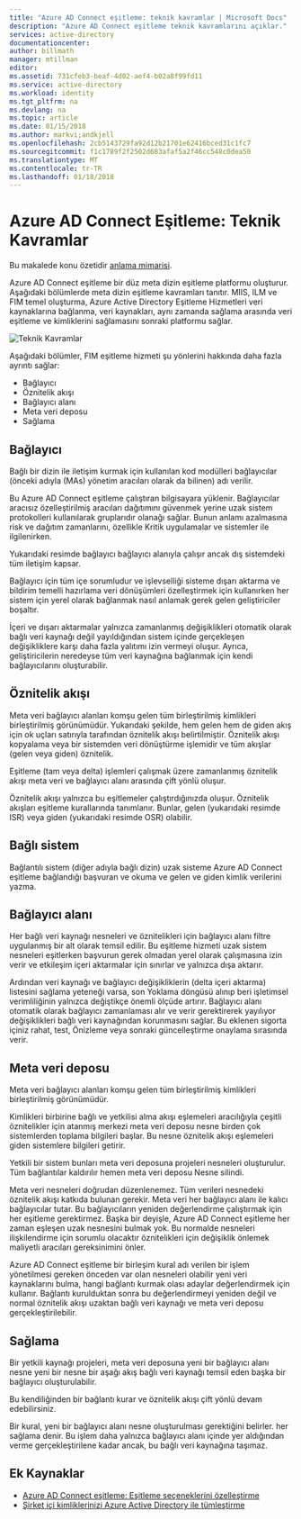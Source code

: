 ```yaml
---
title: "Azure AD Connect eşitleme: teknik kavramlar | Microsoft Docs"
description: "Azure AD Connect eşitleme teknik kavramlarını açıklar."
services: active-directory
documentationcenter: 
author: billmath
manager: mtillman
editor: 
ms.assetid: 731cfeb3-beaf-4d02-aef4-b02a8f99fd11
ms.service: active-directory
ms.workload: identity
ms.tgt_pltfrm: na
ms.devlang: na
ms.topic: article
ms.date: 01/15/2018
ms.author: markvi;andkjell
ms.openlocfilehash: 2cb5143729fa92d12b21701e62416bced31c1fc7
ms.sourcegitcommit: f1c1789f2f2502d683afaf5a2f46cc548c0dea50
ms.translationtype: MT
ms.contentlocale: tr-TR
ms.lasthandoff: 01/18/2018
---
```

# <a name="azure-ad-connect-sync-technical-concepts"></a>Azure AD Connect Eşitleme: Teknik Kavramlar
Bu makalede konu özetidir [anlama mimarisi](active-directory-aadconnectsync-technical-concepts.md).

Azure AD Connect eşitleme bir düz meta dizin eşitleme platformu oluşturur.
Aşağıdaki bölümlerde meta dizin eşitleme kavramları tanıtır.
MIIS, ILM ve FIM temel oluşturma, Azure Active Directory Eşitleme Hizmetleri veri kaynaklarına bağlanma, veri kaynakları, aynı zamanda sağlama arasında veri eşitleme ve kimliklerini sağlamasını sonraki platformu sağlar.

![Teknik Kavramlar](./media/active-directory-aadconnectsync-technical-concepts/scenario.png)

Aşağıdaki bölümler, FIM eşitleme hizmeti şu yönlerini hakkında daha fazla ayrıntı sağlar:

* Bağlayıcı
* Öznitelik akışı
* Bağlayıcı alanı
* Meta veri deposu
* Sağlama

## <a name="connector"></a>Bağlayıcı
Bağlı bir dizin ile iletişim kurmak için kullanılan kod modülleri bağlayıcılar (önceki adıyla (MAs) yönetim aracıları olarak da bilinen) adı verilir.

Bu Azure AD Connect eşitleme çalıştıran bilgisayara yüklenir. Bağlayıcılar aracısız özelleştirilmiş aracıları dağıtımını güvenmek yerine uzak sistem protokolleri kullanılarak gruplarıdır olanağı sağlar. Bunun anlamı azalmasına risk ve dağıtım zamanlarını, özellikle Kritik uygulamalar ve sistemler ile ilgilenirken.

Yukarıdaki resimde bağlayıcı bağlayıcı alanıyla çalışır ancak dış sistemdeki tüm iletişim kapsar.

Bağlayıcı için tüm içe sorumludur ve işlevselliği sisteme dışarı aktarma ve bildirim temelli hazırlama veri dönüşümleri özelleştirmek için kullanırken her sistem için yerel olarak bağlanmak nasıl anlamak gerek gelen geliştiriciler boşaltır.

İçeri ve dışarı aktarmalar yalnızca zamanlanmış değişiklikleri otomatik olarak bağlı veri kaynağı değil yayıldığından sistem içinde gerçekleşen değişikliklere karşı daha fazla yalıtımı izin vermeyi oluşur. Ayrıca, geliştiricilerin neredeyse tüm veri kaynağına bağlanmak için kendi bağlayıcılarını oluşturabilir.

## <a name="attribute-flow"></a>Öznitelik akışı
Meta veri bağlayıcı alanları komşu gelen tüm birleştirilmiş kimlikleri birleştirilmiş görünümüdür. Yukarıdaki şekilde, hem gelen hem de giden akış için ok uçları satırıyla tarafından öznitelik akışı belirtilmiştir. Öznitelik akışı kopyalama veya bir sistemden veri dönüştürme işlemidir ve tüm akışlar (gelen veya giden) öznitelik.

Eşitleme (tam veya delta) işlemleri çalışmak üzere zamanlanmış öznitelik akışı meta veri ve bağlayıcı alanı arasında çift yönlü oluşur.

Öznitelik akışı yalnızca bu eşitlemeler çalıştırdığınızda oluşur. Öznitelik akışları eşitleme kurallarında tanımlanır. Bunlar, gelen (yukarıdaki resimde ISR) veya giden (yukarıdaki resimde OSR) olabilir.

## <a name="connected-system"></a>Bağlı sistem
Bağlantılı sistem (diğer adıyla bağlı dizin) uzak sisteme Azure AD Connect eşitleme bağlandığı başvuran ve okuma ve gelen ve giden kimlik verilerini yazma.

## <a name="connector-space"></a>Bağlayıcı alanı
Her bağlı veri kaynağı nesneleri ve öznitelikleri için bağlayıcı alanı filtre uygulanmış bir alt olarak temsil edilir.
Bu eşitleme hizmeti uzak sistem nesneleri eşitlerken başvurun gerek olmadan yerel olarak çalışmasına izin verir ve etkileşim içeri aktarmalar için sınırlar ve yalnızca dışa aktarır.

Ardından veri kaynağı ve bağlayıcı değişikliklerin (delta içeri aktarma) listesini sağlama yeteneği varsa, son Yoklama döngüsü alınıp beri işletimsel verimliliğinin yalnızca değiştikçe önemli ölçüde artırır. Bağlayıcı alanı otomatik olarak bağlayıcı zamanlaması alır ve verir gerektirerek yayılıyor değişiklikleri bağlı veri kaynağından korunmasını sağlar. Bu eklenen sigorta içiniz rahat, test, Önizleme veya sonraki güncelleştirme onaylama sırasında verir.

## <a name="metaverse"></a>Meta veri deposu
Meta veri bağlayıcı alanları komşu gelen tüm birleştirilmiş kimlikleri birleştirilmiş görünümüdür.

Kimlikleri birbirine bağlı ve yetkilisi alma akışı eşlemeleri aracılığıyla çeşitli öznitelikler için atanmış merkezi meta veri deposu nesne birden çok sistemlerden toplama bilgileri başlar. Bu nesne öznitelik akışı eşlemeleri giden sistemlere bilgileri getirir.

Yetkili bir sistem bunları meta veri deposuna projeleri nesneleri oluşturulur. Tüm bağlantılar kaldırılır hemen meta veri deposu Nesne silindi.

Meta veri nesneleri doğrudan düzenlenemez. Tüm verileri nesnedeki öznitelik akışı katkıda bulunan gerekir. Meta veri her bağlayıcı alanı ile kalıcı bağlayıcılar tutar. Bu bağlayıcıların yeniden değerlendirme çalıştırmak için her eşitleme gerektirmez. Başka bir deyişle, Azure AD Connect eşitleme her zaman eşleşen uzak nesnesini bulmak yok. Bu normalde nesneleri ilişkilendirme için sorumlu olacaktır öznitelikleri için değişiklik önlemek maliyetli aracıları gereksinimini önler.

Azure AD Connect eşitleme bir birleşim kural adı verilen bir işlem yönetilmesi gereken önceden var olan nesneleri olabilir yeni veri kaynaklarını bulma, hangi bağlantı kurmak olası adaylar değerlendirmek için kullanır.
Bağlantı kurulduktan sonra bu değerlendirmeyi yeniden değil ve normal öznitelik akışı uzaktan bağlı veri kaynağı ve meta veri deposu gerçekleştirilebilir.

## <a name="provisioning"></a>Sağlama
Bir yetkili kaynağı projeleri, meta veri deposuna yeni bir bağlayıcı alanı nesne yeni bir nesne bir aşağı akış bağlı veri kaynağı temsil eden başka bir bağlayıcı oluşturulabilir.

Bu kendiliğinden bir bağlantı kurar ve öznitelik akışı çift yönlü devam edebilirsiniz.

Bir kural, yeni bir bağlayıcı alanı nesne oluşturulması gerektiğini belirler. her sağlama denir. Bu işlem daha yalnızca bağlayıcı alanı içinde yer aldığından verme gerçekleştirilene kadar ancak, bu bağlı veri kaynağına taşımaz.

## <a name="additional-resources"></a>Ek Kaynaklar
* [Azure AD Connect eşitleme: Eşitleme seçeneklerini özelleştirme](active-directory-aadconnectsync-whatis.md)
* [Şirket içi kimliklerinizi Azure Active Directory ile tümleştirme](active-directory-aadconnect.md)

<!--Image references-->
[1]: ./media/active-directory-aadsync-technical-concepts/ic750598.png
